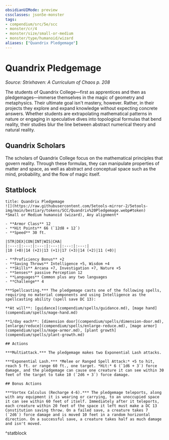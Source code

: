 ```yaml
---
obsidianUIMode: preview
cssclasses: json5e-monster
tags:
- compendium/src/5e/scc
- monster/cr/4
- monster/size/small-or-medium
- monster/type/humanoid/wizard
aliases: ["Quandrix Pledgemage"]
---
```

# Quandrix Pledgemage
*Source: Strixhaven: A Curriculum of Chaos p. 208*  

The students of Quandrix College—first as apprentices and then as pledgemages—immerse themselves in the magic of geometry and metaphysics. Their ultimate goal isn't mastery, however. Rather, in their projects they explore and expand knowledge without expecting concrete answers. Whether students are extrapolating mathematical patterns in nature or engaging in speculative dives into topological formulas that bend reality, their studies blur the line between abstract numerical theory and natural reality.

## Quandrix Scholars

The scholars of Quandrix College focus on the mathematical principles that govern reality. Through these formulas, they can manipulate properties of matter and space, as well as abstract and conceptual space such as the mind, probability, and the flow of magic itself.

## Statblock

```ad-statblock
title: Quandrix Pledgemage
![](https://raw.githubusercontent.com/5etools-mirror-2/5etools-img/main/bestiary/tokens/SCC/Quandrix%20Pledgemage.webp#token)
*Small or Medium humanoid (wizard), Any alignment*

- **Armor Class** 12 
- **Hit Points** 66 (`12d8 + 12`)
- **Speed** 30 ft.

|STR|DEX|CON|INT|WIS|CHA|
|:---:|:---:|:---:|:---:|:---:|:---:|
|10 (+0)|14 (+2)|13 (+1)|17 (+3)|14 (+2)|11 (+0)|

- **Proficiency Bonus** +2
- **Saving Throws** Intelligence +5, Wisdom +4
- **Skills** Arcana +7, Investigation +7, Nature +5
- **Senses** passive Perception 12
- **Languages** Common plus any two languages
- **Challenge** 4

***Spellcasting.*** The pledgemage casts one of the following spells, requiring no material components and using Intelligence as the spellcasting ability (spell save DC 13):

**At will**: [guidance](compendium/spells/guidance.md), [mage hand](compendium/spells/mage-hand.md)

**1/day each**: [dimension door](compendium/spells/dimension-door.md), [enlarge/reduce](compendium/spells/enlarge-reduce.md), [mage armor](compendium/spells/mage-armor.md), [plant growth](compendium/spells/plant-growth.md)

## Actions

***Multiattack.*** The pledgemage makes two Exponential Lash attacks.

***Exponential Lash.*** *Melee or Ranged Spell Attack:* +5 to hit, reach 5 ft. or range 60 ft., one target. *Hit:* 6 (`1d6 + 3`) force damage, and the pledgemage can cause one creature it can see within 30 feet of the target to take 10 (`2d6 + 3`) force damage.

## Bonus Actions

***Vortex Calculus (Recharge 4-6).*** The pledgemage teleports, along with any equipment it is wearing or carrying, to an unoccupied space it can see within 60 feet of itself. Immediately after it teleports, each creature within 20 feet of the space it left must make a DC 13 Constitution saving throw. On a failed save, a creature takes 7 (`2d6`) force damage and is moved 10 feet in a random horizontal direction. On a successful save, a creature takes half as much damage and isn't moved.
```
^statblock